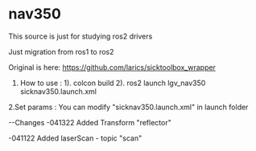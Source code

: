 # nav350
This source is just for studying ros2 drivers

Just migration from ros1 to ros2

Original is here: https://github.com/larics/sicktoolbox_wrapper

1. How to use : 
  1). colcon build 
  2). ros2 launch lgv_nav350 sicknav350.launch.xml

2.Set params : You can modify "sicknav350.launch.xml" in launch folder


--Changes
-041322
Added Transform "reflector"

-041122
Added laserScan - topic "scan"

